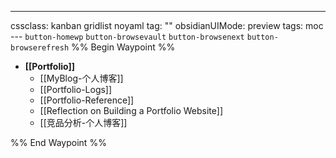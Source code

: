 ---
cssclass: kanban gridlist noyaml
tag: ""
obsidianUIMode: preview
tags: moc
--- `button-homewp`  `button-browsevault`  `button-browsenext` `button-browserefresh` 
%% Begin Waypoint %%
- **[[Portfolio]]**
	- [[MyBlog-个人博客]]
	- [[Portfolio-Logs]]
	- [[Portfolio-Reference]]
	- [[Reflection on Building a Portfolio Website]]
	- [[竞品分析-个人博客]]

%% End Waypoint %%